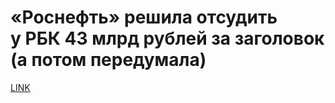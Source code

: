 # «Роснефть» решила отсудить у РБК 43 млрд рублей за заголовок (а потом передумала)



[LINK](https://varlamov.ru/3900207.html)